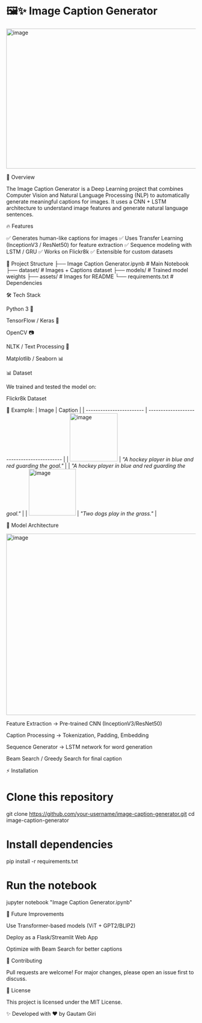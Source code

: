 # 🖼️✨ Image Caption Generator
<img width="976" height="372" alt="image" src="https://github.com/user-attachments/assets/807476ca-5519-48a3-be0b-6ef8af5c2c77" />


🚀 Overview

The Image Caption Generator is a Deep Learning project that combines Computer Vision and Natural Language Processing (NLP) to automatically generate meaningful captions for images.
It uses a CNN + LSTM architecture to understand image features and generate natural language sentences.


🔥 Features

✅ Generates human-like captions for images
✅ Uses Transfer Learning (InceptionV3 / ResNet50) for feature extraction
✅ Sequence modeling with LSTM / GRU
✅ Works on Flickr8k
✅ Extensible for custom datasets


📂 Project Structure
├── Image Caption Generator.ipynb   # Main Notebook
├── dataset/                        # Images + Captions dataset
├── models/                         # Trained model weights
├── assets/                         # Images for README
└── requirements.txt                # Dependencies


🛠️ Tech Stack

Python 3 🐍

TensorFlow / Keras 🤖

OpenCV 📷

NLTK / Text Processing 📝

Matplotlib / Seaborn 📊


📊 Dataset

We trained and tested the model on:

Flickr8k Dataset


📸 Example:
| Image                    | Caption                                    |
| ------------------------ | ------------------------------------------ |
| <img width="127" height="128" alt="image" src="https://github.com/user-attachments/assets/b1563242-7315-4761-859f-3ea4cbcc9f3f" />  | *"A hockey player in blue and red guarding the goal."*   |
   | *"A hockey player in blue and red guarding the goal."*   |
| <img width="125" height="124" alt="image" src="https://github.com/user-attachments/assets/757ae1ed-01bb-4155-884e-9d2552f64850" />
 | *"Two dogs play in the grass."* |


🤖 Model Architecture

<img width="909" height="482" alt="image" src="https://github.com/user-attachments/assets/5710a006-58c7-42f4-80f0-3fa85e7f6ec4" />


Feature Extraction → Pre-trained CNN (InceptionV3/ResNet50)

Caption Processing → Tokenization, Padding, Embedding

Sequence Generator → LSTM network for word generation

Beam Search / Greedy Search for final caption


⚡ Installation
# Clone this repository
git clone https://github.com/your-username/image-caption-generator.git
cd image-caption-generator

# Install dependencies
pip install -r requirements.txt

# Run the notebook
jupyter notebook "Image Caption Generator.ipynb"


🚀 Future Improvements

Use Transformer-based models (ViT + GPT2/BLIP2)

Deploy as a Flask/Streamlit Web App

Optimize with Beam Search for better captions

🙌 Contributing

Pull requests are welcome! For major changes, please open an issue first to discuss.

📜 License

This project is licensed under the MIT License.

✨ Developed with ❤️ by Gautam Giri
